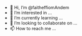 - 👋 Hi, I’m @faitheffiomAndem
- 👀 I’m interested in ...
- 🌱 I’m currently learning ...
- 💞️ I’m looking to collaborate on ...
- 📫 How to reach me ...

<!---
faitheffiomAndem/faitheffiomAndem is a ✨ special ✨ repository because its `README.md` (this file) appears on your GitHub profile.
You can click the Preview link to take a look at your changes.
--->
